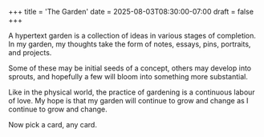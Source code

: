 +++
title = 'The Garden'
date = 2025-08-03T08:30:00-07:00
draft = false
+++

A hypertext garden is a collection of ideas in various stages of completion. In my garden, my thoughts take the form of notes, essays, pins, portraits, and projects.

Some of these may be initial seeds of a concept, others may develop into sprouts, and hopefully a few will bloom into something more substantial.

Like in the physical world, the practice of gardening is a continuous labour of love. My hope is that my garden will continue to grow and change as I continue to grow and change.

Now pick a card, any card.

